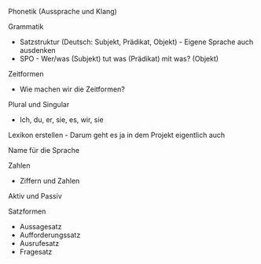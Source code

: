 Phonetik (Aussprache und Klang)

Grammatik
- Satzstruktur (Deutsch: Subjekt, Prädikat, Objekt) -  Eigene Sprache auch ausdenken
- SPO - Wer/was (Subjekt) tut was (Prädikat) mit was? (Objekt)

Zeitformen
- Wie machen wir die Zeitformen?

Plural und Singular
- Ich, du, er, sie, es, wir, sie

Lexikon erstellen - Darum geht es ja in dem Projekt eigentlich auch

Name für die Sprache

Zahlen
- Ziffern und Zahlen

Aktiv und Passiv

Satzformen
- Aussagesatz
- Aufforderungssatz
- Ausrufesatz
- Fragesatz 
